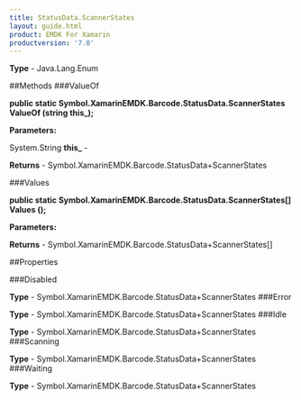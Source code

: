 ```yaml
---
title: StatusData.ScannerStates
layout: guide.html
product: EMDK For Xamarin 
productversion: '7.0' 
---
```


    

**Type** - Java.Lang.Enum

##Methods
###ValueOf

**public static Symbol.XamarinEMDK.Barcode.StatusData.ScannerStates ValueOf (string this_);**


        

**Parameters:**

System.String **this_**  - 
        

**Returns** - Symbol.XamarinEMDK.Barcode.StatusData+ScannerStates

###Values

**public static Symbol.XamarinEMDK.Barcode.StatusData.ScannerStates[] Values ();**


        

**Parameters:**

**Returns** - Symbol.XamarinEMDK.Barcode.StatusData+ScannerStates[]

##Properties

###Disabled

        

**Type** - Symbol.XamarinEMDK.Barcode.StatusData+ScannerStates
###Error

        

**Type** - Symbol.XamarinEMDK.Barcode.StatusData+ScannerStates
###Idle

        

**Type** - Symbol.XamarinEMDK.Barcode.StatusData+ScannerStates
###Scanning

        

**Type** - Symbol.XamarinEMDK.Barcode.StatusData+ScannerStates
###Waiting

        

**Type** - Symbol.XamarinEMDK.Barcode.StatusData+ScannerStates
